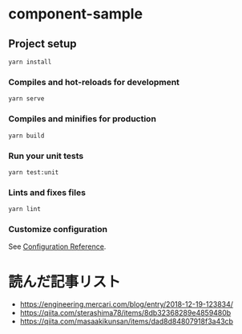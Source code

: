 # component-sample

## Project setup
```
yarn install
```

### Compiles and hot-reloads for development
```
yarn serve
```

### Compiles and minifies for production
```
yarn build
```

### Run your unit tests
```
yarn test:unit
```

### Lints and fixes files
```
yarn lint
```

### Customize configuration
See [Configuration Reference](https://cli.vuejs.org/config/).

# 読んだ記事リスト

- https://engineering.mercari.com/blog/entry/2018-12-19-123834/
- https://qiita.com/sterashima78/items/8db32368289e4859480b
- https://qiita.com/masaakikunsan/items/dad8d84807918f3a43cb
